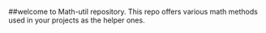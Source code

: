 ##welcome to Math-util repository. This repo 
offers various math methods used in your projects as the helper ones.